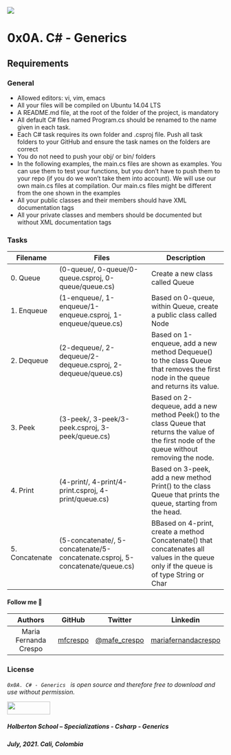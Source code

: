 ![](https://www.cnjobs.dk/drupal/sites/default/files/2019-01/csharp-01.png)

# 0x0A. C# - Generics

## Requirements

### General
* Allowed editors: vi, vim, emacs
* All your files will be compiled on Ubuntu 14.04 LTS
* A README.md file, at the root of the folder of the project, is mandatory
* All default C# files named Program.cs should be renamed to the name given in each task.
* Each C# task requires its own folder and .csproj file. Push all task folders to your GitHub and ensure the task names on the folders are correct
* You do not need to push your obj/ or bin/ folders
* In the following examples, the main.cs files are shown as examples. You can use them to test your functions, but you don’t have to push them to your repo (if you do we won’t take them into account). We will use our own main.cs files at compilation. Our main.cs files might be different from the one shown in the examples
* All your public classes and their members should have XML documentation tags
* All your private classes and members should be documented but without XML documentation tags

### Tasks

| **Filename** | **Files** | **Description** |
|---|---|---|
| 0. Queue | (0-queue/, 0-queue/0-queue.csproj, 0-queue/queue.cs) | Create a new class called Queue<T>  |
| 1. Enqueue | (1-enqueue/, 1-enqueue/1-enqueue.csproj, 1-enqueue/queue.cs) | Based on 0-queue, within Queue<T>, create a public class called Node  |
| 2. Dequeue | (2-dequeue/, 2-dequeue/2-dequeue.csproj, 2-dequeue/queue.cs) | Based on 1-enqueue, add a new method Dequeue() to the class Queue<T> that removes the first node in the queue and returns its value.  |
| 3. Peek | (3-peek/, 3-peek/3-peek.csproj, 3-peek/queue.cs) | Based on 2-dequeue, add a new method Peek() to the class Queue<T> that returns the value of the first node of the queue without removing the node.  |
| 4. Print | (4-print/, 4-print/4-print.csproj, 4-print/queue.cs) | Based on 3-peek, add a new method Print() to the class Queue<T> that prints the queue, starting from the head.  |
| 5. Concatenate | (5-concatenate/, 5-concatenate/5-concatenate.csproj, 5-concatenate/queue.cs) | BBased on 4-print, create a method Concatenate() that concatenates all values in the queue only if the queue is of type String or Char  |

#### Follow me 💬

| Authors | GitHub | Twitter | Linkedin |
| :---: | :---: | :---: | :---: |
| Maria Fernanda Crespo | [mfcrespo](https://github.com/mfcrespo) | [@mafe_crespo](https://twitter.com/mafe_crespo) | [mariafernandacrespo](https://www.linkedin.com/in/mariafernandacrespo) |

### License
*`0x0A. C# - Generics ` is open source and therefore free to download and use without permission.*

<a href="url"><img src="https://www.holbertonschool.com/holberton-logo.png" align="middle" width="100" height="30"></a>

##### Holberton School – Specializations - Csharp - Generics
##### July, 2021. Cali, Colombia